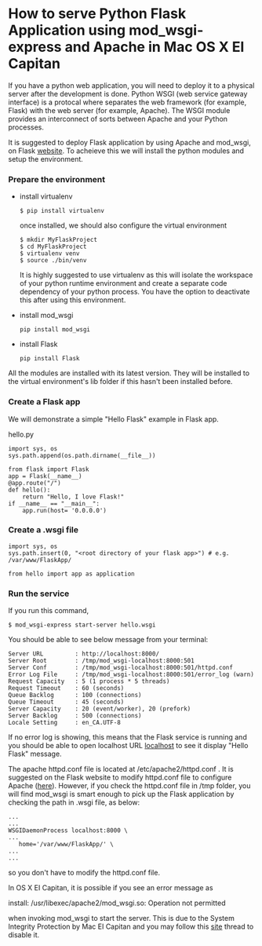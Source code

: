 # How to serve Python Flask Application using mod_wsgi-express and Apache in Mac OS X El Capitan

If you have a python web application, you will need to deploy it to a physical server after the development is done. Python WSGI (web service gateway interface) is a protocal where separates the web framework (for example, Flask) with the web server (for example, Apache). The WSGI module provides an interconnect of sorts between Apache and your Python processes.

It is suggested to deploy Flask application by using Apache and mod_wsgi, on Flask [website](http://flask.pocoo.org/docs/0.11/deploying/mod_wsgi/ "Flask"). To acheieve this we will install the python modules and setup the environment.

### Prepare the environment 

- install virtualenv

  ```
  $ pip install virtualenv
  ```
  
  once installed, we should also configure the virtual environment
  
  ```
  $ mkdir MyFlaskProject
  $ cd MyFlaskProject
  $ virtualenv venv
  $ source ./bin/venv
  ```
  
  It is highly suggested to use virtualenv as this will isolate the workspace of your python runtime environment and create a separate code dependency of your python process. You have the option to deactivate this after using this environment. 
   
- install mod_wsgi

  ```
  pip install mod_wsgi
  ```  
  
- install Flask

  ```
  pip install Flask

All the modules are installed with its latest version. They will be installed to the virtual environment's lib folder if this hasn't been installed before.  

### Create a Flask app

We will demonstrate a simple "Hello Flask" example in Flask app. 

hello.py

```
import sys, os
sys.path.append(os.path.dirname(__file__))

from flask import Flask
app = Flask(__name__)
@app.route("/")
def hello():
    return "Hello, I love Flask!"
if __name__ == "__main__":
    app.run(host= '0.0.0.0')
```

### Create a .wsgi file 

```
import sys, os
sys.path.insert(0, "<root directory of your flask app>") # e.g. /var/www/FlaskApp/

from hello import app as application
```

### Run the service

If you run this command,

```
$ mod_wsgi-express start-server hello.wsgi
```

You should be able to see below message from your terminal:

```
Server URL         : http://localhost:8000/
Server Root        : /tmp/mod_wsgi-localhost:8000:501
Server Conf        : /tmp/mod_wsgi-localhost:8000:501/httpd.conf
Error Log File     : /tmp/mod_wsgi-localhost:8000:501/error_log (warn)
Request Capacity   : 5 (1 process * 5 threads)
Request Timeout    : 60 (seconds)
Queue Backlog      : 100 (connections)
Queue Timeout      : 45 (seconds)
Server Capacity    : 20 (event/worker), 20 (prefork)
Server Backlog     : 500 (connections)
Locale Setting     : en_CA.UTF-8
```

If no error log is showing, this means that the Flask service is running and you should be able to open localhost URL [localhost](http://localhost:8000/ "localhost") to see it display "Hello Flask" message.

The apache httpd.conf file is located at /etc/apache2/httpd.conf . It is suggested on the Flask website to modify httpd.conf file to configure Apache ([here](http://flask.pocoo.org/docs/0.11/deploying/mod_wsgi/)). However, if you check the httpd.conf file in /tmp folder, you will find mod_wsgi is smart enough to pick up the Flask application by checking the path in .wsgi file, as below:

```
...
...
WSGIDaemonProcess localhost:8000 \
...
   home='/var/www/FlaskApp/' \
...
...
```

so you don't have to modify the httpd.conf file.

In OS X EI Capitan, it is possible if you see an error message as 

install: /usr/libexec/apache2/mod_wsgi.so: Operation not permitted

when invoking mod_wsgi to start the server. This is due to the System Integrity Protection by Mac EI Capitan and you may follow this [site](https://github.com/GrahamDumpleton/mod_wsgi/issues/98) thread to disable it. 



